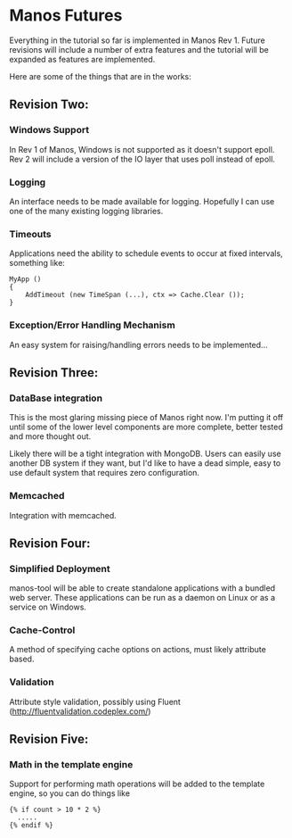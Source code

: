 
Manos Futures
=============

Everything in the tutorial so far is implemented in Manos Rev 1.  Future revisions
will include a number of extra features and the tutorial will be expanded as features
are implemented.

Here are some of the things that are in the works:


Revision Two:
------------

### Windows Support
In Rev 1 of Manos, Windows is not supported as it doesn't support epoll. Rev 2 will include
a version of the IO layer that uses poll instead of epoll.

### Logging
An interface needs to be made available for logging.  Hopefully I can use one of the many
existing logging libraries.


### Timeouts
Applications need the ability to schedule events to occur at fixed intervals, something like:

    MyApp ()
    {
        AddTimeout (new TimeSpan (...), ctx => Cache.Clear ());
    }

### Exception/Error Handling Mechanism
An easy system for raising/handling errors needs to be implemented...


Revision Three:
--------------

### DataBase integration
This is the most glaring missing piece of Manos right now. I'm putting it off until some of
the lower level components are more complete, better tested and more thought out.

Likely there will be a tight integration with MongoDB. Users can easily use another DB system
if they want, but I'd like to have a dead simple, easy to use default system that requires
zero configuration.

### Memcached
Integration with memcached.


Revision Four:
-------------

### Simplified Deployment
manos-tool will be able to create standalone applications with a bundled web server.  These
applications can be run as a daemon on Linux or as a service on Windows.

### Cache-Control
A method of specifying cache options on actions, must likely attribute based.

### Validation
Attribute style validation, possibly using Fluent (http://fluentvalidation.codeplex.com/)


Revision Five:
-------------

### Math in the template engine
Support for performing math operations will be added to the template engine, so you can do things like

    {% if count > 10 * 2 %}
      .....
    {% endif %}

